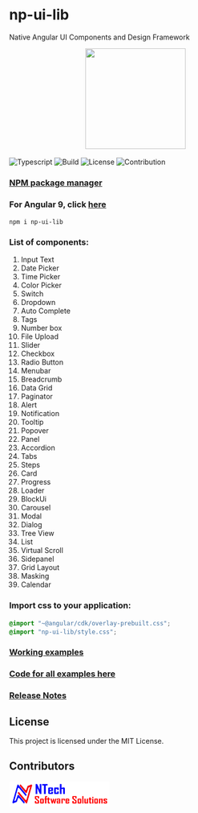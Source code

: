 # np-ui-lib  
Native Angular UI Components and Design Framework

<p align="center">
  <img width="200px" height="200px" src="https://raw.githubusercontent.com/NilavPatel/np-ui-package/master/src/assets/images/logo.png">
</p>

![Typescript](https://raw.githubusercontent.com/NilavPatel/np-ui-package/master/src/assets/images/typescript.svg)
![Build](https://raw.githubusercontent.com/NilavPatel/np-ui-package/master/src/assets/images/build.svg)
![License](https://raw.githubusercontent.com/NilavPatel/np-ui-package/master/src/assets/images/license.svg)
![Contribution](https://raw.githubusercontent.com/NilavPatel/np-ui-package/master/src/assets/images/contributions.svg)

### [NPM package manager](https://www.npmjs.com/package/np-ui-lib)  
### For Angular 9, click [here](https://www.npmjs.com/package/np-ui-lib/v/9.20.0)  
````
npm i np-ui-lib
````
### List of components:
1.  Input Text
1.  Date Picker
1.  Time Picker
1.  Color Picker
1.  Switch
1.  Dropdown
1.  Auto Complete
1.  Tags
1.  Number box
1.  File Upload
1.  Slider
1.  Checkbox
1.  Radio Button
1.  Menubar
1.  Breadcrumb
1.  Data Grid
1.  Paginator
1.  Alert
1.  Notification
1.  Tooltip
1.  Popover
1.  Panel
1.  Accordion
1.  Tabs
1.  Steps
1.  Card
1.  Progress
1.  Loader
1.  BlockUi
1.  Carousel
1.  Modal
1.  Dialog
1.  Tree View
1.  List
1.  Virtual Scroll
1.  Sidepanel
1.  Grid Layout
1.  Masking
1.  Calendar

### Import css to your application:
````css
@import "~@angular/cdk/overlay-prebuilt.css";
@import "np-ui-lib/style.css";
````

### [Working examples](https://stackblitz.com/edit/np-ui-lib)
### [Code for all examples here](https://github.com/NilavPatel/np-ui-package/tree/master/src/app)
### [Release Notes](https://github.com/NilavPatel/np-ui-package/tree/master/projects/np-ui-lib/CHANGELOG.md)

## License
This project is licensed under the MIT License.
## Contributors
<p>
  <img width="200px" height="50px" src="https://raw.githubusercontent.com/NilavPatel/nilavpatel.github.io/master/images/logo-large.png">
</p>